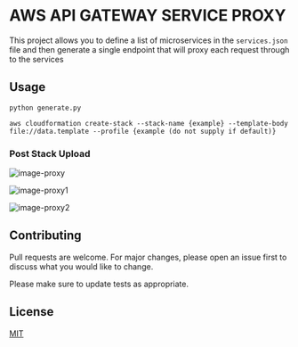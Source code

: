 # AWS API GATEWAY SERVICE PROXY

This project allows you to define a list of microservices in the `services.json` file and then generate a single endpoint that will proxy each request through to the services

## Usage

```
python generate.py

aws cloudformation create-stack --stack-name {example} --template-body file://data.template --profile {example (do not supply if default)}
```

### Post Stack Upload

![image-proxy](https://github.com/joshpauline/api-gateway-service-proxy/blob/master/images/proxyimage.png?raw=true)

![image-proxy1](https://github.com/joshpauline/api-gateway-service-proxy/blob/master/images/proxyimage1.png?raw=true)

![image-proxy2](https://github.com/joshpauline/api-gateway-service-proxy/blob/master/images/proxyimage2.png?raw=true)

## Contributing
Pull requests are welcome. For major changes, please open an issue first to discuss what you would like to change.

Please make sure to update tests as appropriate.

## License
[MIT](https://choosealicense.com/licenses/mit/)
